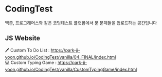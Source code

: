 # CodingTest
백준, 프로그래머스와 같은 코딩테스트 플랫폼에서 푼 문제들을 업로드하는 공간입니다

## JS Website
🖊️ Custom To Do List :  https://park-ji-yoon.github.io/CodingTest/vanilla/04_FINAL/index.html<br>
💻 Custom Typing Game : https://park-ji-yoon.github.io/CodingTest/vanilla/CustomTypingGame/index.html
